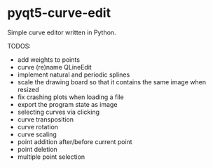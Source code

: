 # pyqt5-curve-edit
Simple curve editor written in Python.


TODOS:
* add weights to points
* curve (re)name QLineEdit
* implement natural and periodic splines
* scale the drawing board so that it contains the same image when resized
* fix crashing plots when loading a file
* export the program state as image
* selecting curves via clicking
* curve transposition
* curve rotation
* curve scaling
* point addition after/before current point
* point deletion
* multiple point selection
